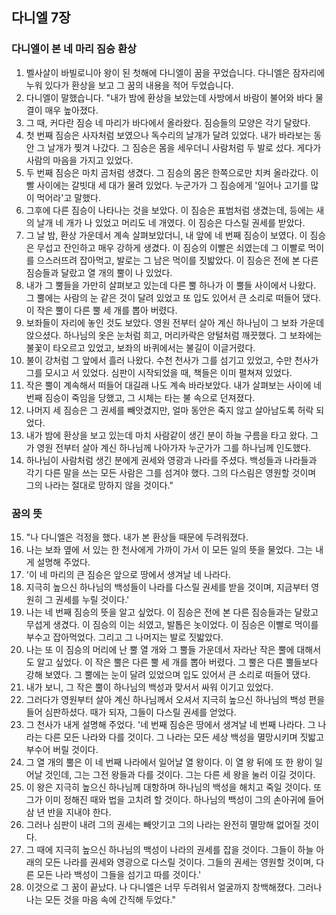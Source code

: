 ## 다니엘 7장

### 다니엘이 본 네 마리 짐승 환상
1. 벨사살이 바빌로니아 왕이 된 첫해에 다니엘이 꿈을 꾸었습니다. 다니엘은 잠자리에 누워 있다가 환상을 보고 그 꿈의 내용을 적어 두었습니다.
2. 다니엘이 말했습니다. "내가 밤에 환상을 보았는데 사방에서 바람이 불어와 바다 물결이 매우 높아졌다.
3. 그 때, 커다란 짐승 네 마리가 바다에서 올라왔다. 짐승들의 모양은 각기 달랐다.
4. 첫 번째 짐승은 사자처럼 보였으나 독수리의 날개가 달려 있었다. 내가 바라보는 동안 그 날개가 찢겨 나갔다. 그 짐승은 몸을 세우더니 사람처럼 두 발로 섰다. 게다가 사람의 마음을 가지고 있었다.
5. 두 번째 짐승은 마치 곰처럼 생겼다. 그 짐승의 몸은 한쪽으로만 치켜 올라갔다. 이빨 사이에는 갈빗대 세 대가 물려 있었다. 누군가가 그 짐승에게 '일어나 고기를 많이 먹어라'고 말했다.
6. 그후에 다른 짐승이 나타나는 것을 보았다. 이 짐승은 표범처럼 생겼는데, 등에는 새의 날개 네 개가 나 있었고 머리도 네 개였다. 이 짐승은 다스릴 권세를 받았다.
7. 그 날 밤, 환상 가운데서 계속 살펴보았더니, 내 앞에 네 번째 짐승이 보였다. 이 짐승은 무섭고 잔인하고 매우 강하게 생겼다. 이 짐승의 이빨은 쇠였는데 그 이빨로 먹이를 으스러뜨려 잡아먹고, 발로는 그 남은 먹이를 짓밟았다. 이 짐승은 전에 본 다른 짐승들과 달랐고 열 개의 뿔이 나 있었다.
8. 내가 그 뿔들을 가만히 살펴보고 있는데 다른 뿔 하나가 이 뿔들 사이에서 나왔다. 그 뿔에는 사람의 눈 같은 것이 달려 있었고 또 입도 있어서 큰 소리로 떠들어 댔다. 이 작은 뿔이 다른 뿔 세 개를 뽑아 버렸다.
9. 보좌들이 자리에 놓인 것도 보았다. 영원 전부터 살아 계신 하나님이 그 보좌 가운데 앉으셨다. 하나님의 옷은 눈처럼 희고, 머리카락은 양털처럼 깨끗했다. 그 보좌에는 불꽃이 타오르고 있었고, 보좌의 바퀴에서는 불길이 이글거렸다.
10. 불이 강처럼 그 앞에서 흘러 나왔다. 수천 천사가 그를 섬기고 있었고, 수만 천사가 그를 모시고 서 있었다. 심판이 시작되었을 때, 책들은 이미 펼쳐져 있었다.
11. 작은 뿔이 계속해서 떠들어 대길래 나도 계속 바라보았다. 내가 살펴보는 사이에 네 번째 짐승이 죽임을 당했고, 그 시체는 타는 불 속으로 던져졌다.
12. 나머지 세 짐승은 그 권세를 빼앗겼지만, 얼마 동안은 죽지 않고 살아남도록 허락 되었다.
13. 내가 밤에 환상을 보고 있는데 마치 사람같이 생긴 분이 하늘 구름을 타고 왔다. 그가 영원 전부터 살아 계신 하나님께 나아가자 누군가가 그를 하나님께 인도했다.
14. 하나님이 사람처럼 생긴 분에게 권세와 영광과 나라를 주셨다. 백성들과 나라들과 각기 다른 말을 쓰는 모든 사람은 그를 섬겨야 했다. 그의 다스림은 영원할 것이며 그의 나라는 절대로 망하지 않을 것이다."
### 꿈의 뜻
15. "나 다니엘은 걱정을 했다. 내가 본 환상들 때문에 두려워졌다.
16. 나는 보좌 옆에 서 있는 한 천사에게 가까이 가서 이 모든 일의 뜻을 물었다. 그는 내게 설명해 주었다.
17. '이 네 마리의 큰 짐승은 앞으로 땅에서 생겨날 네 나라다.
18. 지극히 높으신 하나님의 백성들이 나라를 다스릴 권세를 받을 것이며, 지금부터 영원히 그 권세를 누릴 것이다.'
19. 나는 네 번째 짐승의 뜻을 알고 싶었다. 이 짐승은 전에 본 다른 짐승들과는 달랐고 무섭게 생겼다. 이 짐승의 이는 쇠였고, 발톱은 놋이었다. 이 짐승은 이빨로 먹이를 부수고 잡아먹었다. 그리고 그 나머지는 발로 짓밟았다.
20. 나는 또 이 짐승의 머리에 난 뿔 열 개와 그 뿔들 가운데서 자라난 작은 뿔에 대해서도 알고 싶었다. 이 작은 뿔은 다른 뿔 세 개를 뽑아 버렸다. 그 뿔은 다른 뿔들보다 강해 보였다. 그 뿔에는 눈이 달려 있었으며 입도 있어서 큰 소리로 떠들어 댔다.
21. 내가 보니, 그 작은 뿔이 하나님의 백성과 맞서서 싸워 이기고 있었다.
22. 그러다가 영원부터 살아 계신 하나님께서 오셔서 지극히 높으신 하나님의 백성 편을 들어 심판하셨다. 때가 되자, 그들이 다스릴 권세를 얻었다.
23. 그 천사가 내게 설명해 주었다. '네 번째 짐승은 땅에서 생겨날 네 번째 나라다. 그 나라는 다른 모든 나라와 다를 것이다. 그 나라는 모든 세상 백성을 멸망시키며 짓밟고 부수어 버릴 것이다.
24. 그 열 개의 뿔은 이 네 번째 나라에서 일어날 열 왕이다. 이 열 왕 뒤에 또 한 왕이 일어날 것인데, 그는 그전 왕들과 다를 것이다. 그는 다른 세 왕을 눌러 이길 것이다.
25. 이 왕은 지극히 높으신 하나님께 대항하며 하나님의 백성을 해치고 죽일 것이다. 또 그가 이미 정해진 때와 법을 고치려 할 것이다. 하나님의 백성이 그의 손아귀에 들어 삼 년 반을 지내야 한다.
26. 그러나 심판이 내려 그의 권세는 빼앗기고 그의 나라는 완전히 멸망해 없어질 것이다.
27. 그 때에 지극히 높으신 하나님의 백성이 나라의 권세를 잡을 것이다. 그들이 하늘 아래의 모든 나라를 권세와 영광으로 다스릴 것이다. 그들의 권세는 영원할 것이며, 다른 모든 나라 백성이 그들을 섬기고 따를 것이다.'
28. 이것으로 그 꿈이 끝났다. 나 다니엘은 너무 두려워서 얼굴까지 창백해졌다. 그러나 나는 모든 것을 마음 속에 간직해 두었다."